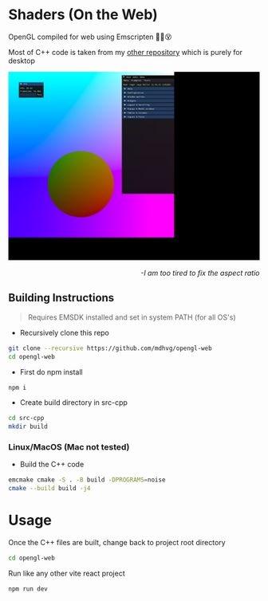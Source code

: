 # Shaders (On the Web)

OpenGL compiled for web using Emscripten 😵‍💫😵

Most of C++ code is taken from my [other repository](https://github.com/mdhvg/shaders) which is purely for desktop

![Preview](images/Preview.png)

<p align="right"><i>-I am too tired to fix the aspect ratio</i></p>

## Building Instructions

> Requires EMSDK installed and set in system PATH (for all OS's)

- Recursively clone this repo

```bash
git clone --recursive https://github.com/mdhvg/opengl-web
cd opengl-web
```

- First do npm install

```bash
npm i
```

- Create build directory in src-cpp

```bash
cd src-cpp
mkdir build
```

### Linux/MacOS (Mac not tested)

- Build the C++ code

```bash
emcmake cmake -S . -B build -DPROGRAMS=noise
cmake --build build -j4
```

# Usage

Once the C++ files are built, change back to project root directory

```bash
cd opengl-web
```

Run like any other vite react project

```bash
npm run dev
```
